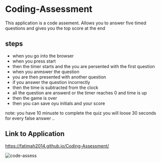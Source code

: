 # Coding-Assessment
This application is a code assement. Allows you to answer five timed questions and gives you the top score at the end
## steps
- when you go into the browser 
- when you press start
- then the timer starts and the you are persented with the first question 
- when you anmswer the question 
- you are then presented with another question 
- if you answer the question incorrectly 
- then the time is subtracted from the clock 
- all the question are answerd or the timer reaches 0 and time is up
- then the game is over
- then you can save oyu initials and your score 

note:
 you have 10 minuste to complete the quiz
 you will loose 30 seconds for every false answer
 ..

## Link to Application

 https://fatimah2014.github.io/Coding-Assessment/
 
 
![code-assess](https://user-images.githubusercontent.com/80806004/119921660-60ecb280-bf3c-11eb-8fb2-52c6fac3e8c7.jpg)



